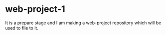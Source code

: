 # web-project-1
It is a prepare stage and I am making a web-project repository which will be used to file to it.  

